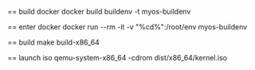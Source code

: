 == build docker
docker build buildenv -t myos-buildenv

== enter docker
docker run --rm -it -v "%cd%":/root/env myos-buildenv

== build
make build-x86_64

== launch iso
qemu-system-x86_64 -cdrom dist/x86_64/kernel.iso
